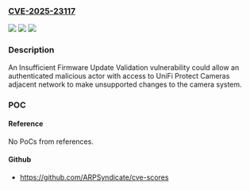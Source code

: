### [CVE-2025-23117](https://cve.mitre.org/cgi-bin/cvename.cgi?name=CVE-2025-23117)
![](https://img.shields.io/static/v1?label=Product&message=UniFi%20Protect%20Cameras&color=blue)
![](https://img.shields.io/static/v1?label=Version&message=4.74.106%20&color=brightgreen)
![](https://img.shields.io/static/v1?label=Vulnerability&message=n%2Fa&color=blue)

### Description

An Insufficient Firmware Update Validation vulnerability could allow an authenticated malicious actor with access to UniFi Protect Cameras adjacent network to make unsupported changes to the camera system.

### POC

#### Reference
No PoCs from references.

#### Github
- https://github.com/ARPSyndicate/cve-scores

